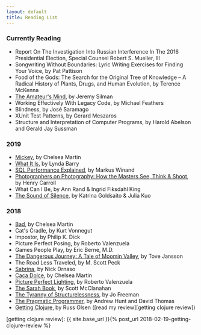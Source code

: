 ```yaml
---
layout: default
title: Reading List
---
```


### Currently Reading

- Report On The Investigation Into Russian Interference In The 2016 Presidential Election, Special Counsel Robert S. Mueller, III
- Songwriting Without Boundaries: Lyric Writing Exercises for Finding Your Voice, by Pat Pattison
- Food of the Gods: The Search for the Original Tree of Knowledge – A Radical History of Plants, Drugs, and Human Evolution, by Terence McKenna
- [The Amateur's Mind][], by Jeremy Silman
- Working Effectively With Legacy Code, by Michael Feathers
- Blindness, by José Saramago
- XUnit Test Patterns, by Gerard Meszaros
- Structure and Interpretation of Computer Programs, by Harold Abelson and Gerald Jay Sussman

### 2019

- [Mickey][], by Chelsea Martin
- [What It Is][], by Lynda Barry
- [SQL Performance Explained][], by Markus Winand
- [Photographers on Photography: How the Masters See, Think & Shoot][], by Henry Carroll
- What Can I Be, by Ann Rand & Ingrid Fiksdahl King
- [The Sound of Silence][], by Katrina Goldsaito & Julia Kuo

### 2018

- [Bad][], by Chelsea Martin
- Cat's Cradle, by Kurt Vonnegut
- Impostor, by Philip K. Dick
- Picture Perfect Posing, by Roberto Valenzuela
- Games People Play, by Eric Berne, M.D.
- [The Dangerous Journey: A Tale of Moomin Valley][], by Tove Jansson
- The Road Less Traveled, by M. Scott Peck
- [Sabrina][], by Nick Drnaso
- [Caca Dolce][], by Chelsea Martin
- [Picture Perfect Lighting][], by Roberto Valenzuela
- [The Sarah Book][], by Scott McClanahan
- [The Tyranny of Structurelessness][], by Jo Freeman
- [The Pragmatic Programmer][], by Andrew Hunt and David Thomas
- [Getting Clojure][], by Russ Olsen ([read my review][getting clojure review])

[getting clojure review]: {{ site.base_url }}{% post_url 2018-02-19-getting-clojure-review %}

[Bad]: https://electricliterature.com/i-call-all-my-exes-darren-5c28cec10e7b
[Caca Dolce]: https://softskull.com/dd-product/caca-dolce/
[Getting Clojure]: https://pragprog.com/book/roclojure/getting-clojure
[Mickey]: https://www.etsy.com/listing/476579597/mickey-by-chelsea-martin
[Photographers on Photography: How the Masters See, Think & Shoot]: https://www.laurenceking.com/product/photographers-on-photography/
[Picture Perfect Lighting]: https://rockynook.com/shop/photography/picture-perfect-lighting/
[Sabrina]: https://www.drawnandquarterly.com/sabrina
[SQL Performance Explained]: https://sql-performance-explained.com/
[The Amateur's Mind]: https://www.silmanjamespress.com/shop/chess/amateurs-mind-the-2nd-edition/
[The Dangerous Journey: A Tale of Moomin Valley]: https://www.drawnandquarterly.com/dangerous-journey-tale-moomin-valley
[The Pragmatic Programmer]: https://pragprog.com/book/tpp/the-pragmatic-programmer
[The Sarah Book]: https://nytyrant.com/collections/titles/products/pre-order-the-sarah-book-by-scott-mcclanahan
[The Sound of Silence]: http://thesoundofsilence.org/
[The Tyranny of Structurelessness]: http://www.jofreeman.com/joreen/tyranny.htm
[What It Is]: https://www.drawnandquarterly.com/what-it-is
